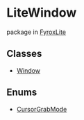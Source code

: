 # LiteWindow
package in [FyroxLite](../README.md)
## Classes
* [Window](../LiteWindow/Window.md)
## Enums
* [CursorGrabMode](../LiteWindow/CursorGrabMode.md)
